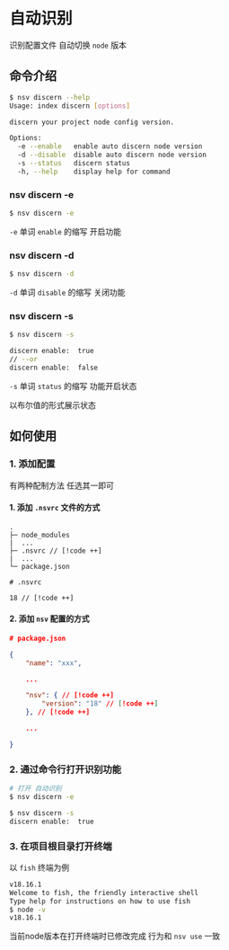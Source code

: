 # 自动识别
识别配置文件 自动切换 `node` 版本

## 命令介绍
```sh
$ nsv discern --help
Usage: index discern [options]

discern your project node config version.

Options:
  -e --enable   enable auto discern node version
  -d --disable  disable auto discern node version
  -s --status   discern status
  -h, --help    display help for command
```



### nsv discern -e
```sh
$ nsv discern -e
```
`-e` 单词 `enable` 的缩写 开启功能



### nsv discern -d
```sh
$ nsv discern -d
```
`-d` 单词 `disable` 的缩写 关闭功能



### nsv discern -s
```sh
$ nsv discern -s

discern enable:  true
// --or
discern enable:  false
```
`-s` 单词 `status` 的缩写 功能开启状态

以布尔值的形式展示状态
























## 如何使用

### 1. 添加配置

有两种配制方法 任选其一即可

#### 1. 添加 `.nsvrc` 文件的方式

```config
.
├─ node_modules
|  ...
├─ .nsvrc // [!code ++]
|  ...
└─ package.json
```
```config
# .nsvrc

18 // [!code ++]
```
#### 2. 添加 `nsv` 配置的方式
```json
# package.json

{
    "name": "xxx",

    ...

    "nsv": { // [!code ++]
        "version": "18" // [!code ++]
    }, // [!code ++]

    ...

}

```

### 2. 通过命令行打开识别功能
```sh
# 打开 自动识别
$ nsv discern -e
```
```sh
$ nsv discern -s
discern enable:  true
```

### 3. 在项目根目录打开终端

以 `fish` 终端为例
```sh
v18.16.1
Welcome to fish, the friendly interactive shell
Type help for instructions on how to use fish
$ node -v
v18.16.1
```
当前node版本在打开终端时已修改完成 行为和 `nsv use` 一致
